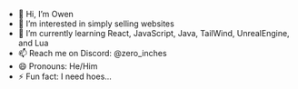 - 👋 Hi, I’m Owen
- 👀 I’m interested in simply selling websites
- 🌱 I’m currently learning React, JavaScript, Java, TailWind, UnrealEngine, and Lua
- 📫 Reach me on Discord: @zero_inches
- 😄 Pronouns: He/Him
- ⚡ Fun fact: I need hoes...

<!---
pp
--->
